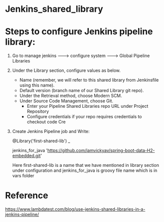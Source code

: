 # Jenkins_shared_library

# Steps to configure Jenkins pipeline library:

1. Go to manage jenkins ---> configure system ---> Global Pipeline Libraries
2. Under the Library section, configure values as below.
   - Name (remember, we will refer to this shared library from Jenkinsfile using this name).
   - Default version (branch name of our Shared Library git repo).
   - Under the Retrieval method, choose Modern SCM.
   - Under Source Code Management, choose Git.
        + Enter your Pipeline Shared Libraries repo URL under Project Repository
        + Configure credentials if your repo requires credentials to checkout code Cre

3. Create Jenkins Pipeline job and Write:
   
    @Library('first-shared-lib') _
    
    jenkins_for_java 'https://github.com/iamvickyav/spring-boot-data-H2-embedded.git'
    
    
    Here first-shared-lib is a name that we have mentioned in library section under configuration
    and  jenkins_for_java  is groovy file name which is in vars folder


# Reference
https://www.lambdatest.com/blog/use-jenkins-shared-libraries-in-a-jenkins-pipeline/
